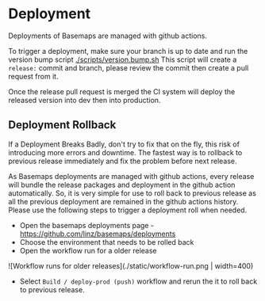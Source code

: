 # Deployment
Deployments of Basemaps are managed with github actions.

To trigger a deployment, make sure your branch is up to date and run the version bump script [./scripts/version.bump.sh](./scripts/version.bump.sh)
This script will create a `release:` commit and branch, please review the commit then create a pull request from it.

Once the release pull request is merged the CI system will deploy the released version into dev then into production.

## Deployment Rollback

If a Deployment Breaks Badly, don't try to fix that on the fly, this risk of introducing more errors and downtime. The fastest way is to rollback to previous release immediately and fix the problem before next release.

As Basemaps deployments are managed with github actions, every release will bundle the release packages and deployment in the github action automatically. So, it is very simple for use to roll back to previous release as all the previous deployment are remained in the github actions history. Please use the following steps to trigger a deployment roll when needed.

- Open the basemaps deployments page - https://github.com/linz/basemaps/deployments
- Choose the environment that needs to be rolled back 
- Open the workflow run for a older release 

![Workflow runs for older releases](./static/workflow-run.png | width=400)

- Select `Build / deploy-prod (push)` workflow and rerun the it to roll back to previous release.